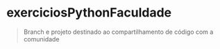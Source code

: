 # exerciciosPythonFaculdade

> Branch e projeto destinado ao compartilhamento de código com a comunidade
